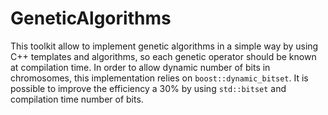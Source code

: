 GeneticAlgorithms
=================

This toolkit allow to implement genetic algorithms in a simple way by
using C++ templates and algorithms, so each genetic operator should be
known at compilation time. In order to allow dynamic number of bits in
chromosomes, this implementation relies on `boost::dynamic_bitset`. It
is possible to improve the efficiency a 30% by using `std::bitset` and
compilation time number of bits.
